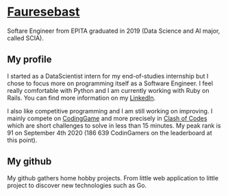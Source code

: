 # [Fauresebast](https://github.com/fauresebast)
Softare Engineer from EPITA graduated in 2019 (Data Science and AI major, called SCIA).

## My profile
I started as a DataScientist intern for my end-of-studies internship but I chose to focus more on programming itself as a Software Engineer.
I feel really comfortable with Python and I am currently working with Ruby on Rails. You can find more information on my [LinkedIn](https://www.linkedin.com/in/fauresebast/).

I also like competitive programming and I am still working on improving. I mainly compete on [CodingGame](https://www.codingame.com/profile/3d63099f61c408eaeac7be86dc3669be7382352) and more precisely in [Clash of Codes](https://www.codingame.com/multiplayer/clashofcode) which are short challenges to solve in less than 15 minutes. My peak rank is 91 on September 4th 2020 (186 639 CodinGamers on the leaderboard at this point).

## My github
My github gathers home hobby projects. From little web application to little project to discover new technologies such as Go.


<!--
**fauresebast/fauresebast** is a ✨ _special_ ✨ repository because its `README.md` (this file) appears on your GitHub profile.

Here are some ideas to get you started:

- 🔭 I’m currently working on ...
- 🌱 I’m currently learning ...
- 👯 I’m looking to collaborate on ...
- 🤔 I’m looking for help with ...
- 💬 Ask me about ...
- 📫 How to reach me: ...
- 😄 Pronouns: ...
- ⚡ Fun fact: ...
-->
